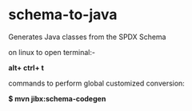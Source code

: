 # schema-to-java
Generates Java classes from the SPDX Schema

on linux
to open terminal:-

**alt+ ctrl+ t**

commands to perform global customized conversion:

**$ mvn jibx:schema-codegen**







